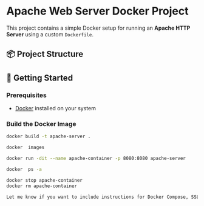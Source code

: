 # Apache Web Server Docker Project

This project contains a simple Docker setup for running an **Apache HTTP Server** using a custom `Dockerfile`.

## 📦 Project Structure



## 🚀 Getting Started

### Prerequisites

- [Docker](https://www.docker.com/get-started) installed on your system

### Build the Docker Image

```bash
docker build -t apache-server .

docker  images

docker run -dit --name apache-container -p 8080:8080 apache-server

docker  ps -a

docker stop apache-container
docker rm apache-container

Let me know if you want to include instructions for Docker Compose, SSL support, or other features!
